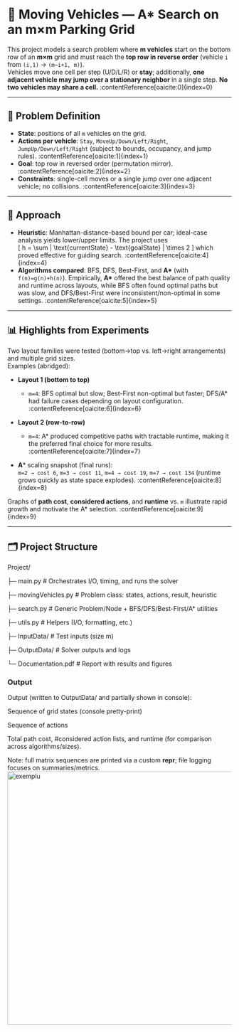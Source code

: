 # 🚗 Moving Vehicles — A* Search on an m×m Parking Grid

This project models a search problem where **m vehicles** start on the bottom row of an **m×m** grid and must reach the **top row in reverse order** (vehicle `i` from `(i,1)` → `(m−i+1, m)`).  
Vehicles move one cell per step (U/D/L/R) or **stay**; additionally, **one adjacent vehicle may jump over a stationary neighbor** in a single step. **No two vehicles may share a cell.** :contentReference[oaicite:0]{index=0}

---

## 🧩 Problem Definition

- **State**: positions of all `m` vehicles on the grid.  
- **Actions per vehicle**: `Stay`, `MoveUp/Down/Left/Right`, `JumpUp/Down/Left/Right` (subject to bounds, occupancy, and jump rules). :contentReference[oaicite:1]{index=1}  
- **Goal**: top row in reversed order (permutation mirror). :contentReference[oaicite:2]{index=2}
- **Constraints**: single-cell moves or a single jump over one adjacent vehicle; no collisions. :contentReference[oaicite:3]{index=3}

---

## 🎯 Approach

- **Heuristic**: Manhattan-distance–based bound per car; ideal-case analysis yields lower/upper limits. The project uses  
  \[
  h = \sum | \text{currentState} - \text{goalState} | \times 2
  \]
  which proved effective for guiding search. :contentReference[oaicite:4]{index=4}
- **Algorithms compared**: BFS, DFS, Best-First, and **A\*** (with `f(n)=g(n)+h(n)`). Empirically, **A\*** offered the best balance of path quality and runtime across layouts, while BFS often found optimal paths but was slow, and DFS/Best-First were inconsistent/non-optimal in some settings. :contentReference[oaicite:5]{index=5}

---

## 📊 Highlights from Experiments

Two layout families were tested (bottom→top vs. left→right arrangements) and multiple grid sizes.  
Examples (abridged):

- **Layout 1 (bottom to top)**  
  - `m=4`: BFS optimal but slow; Best-First non-optimal but faster; DFS/A* had failure cases depending on layout configuration. :contentReference[oaicite:6]{index=6}

- **Layout 2 (row-to-row)**  
  - `m=4`: A* produced competitive paths with tractable runtime, making it the preferred final choice for more results. :contentReference[oaicite:7]{index=7}

- **A*** scaling snapshot (final runs):  
  `m=2 → cost 6`, `m=3 → cost 11`, `m=4 → cost 19`, `m=7 → cost 134` (runtime grows quickly as state space explodes). :contentReference[oaicite:8]{index=8}

Graphs of **path cost**, **considered actions**, and **runtime** vs. `m` illustrate rapid growth and motivate the A* selection. :contentReference[oaicite:9]{index=9}

---

## 🗂 Project Structure

Project/

├─ main.py # Orchestrates I/O, timing, and runs the solver

├─ movingVehicles.py # Problem class: states, actions, result, heuristic

├─ search.py # Generic Problem/Node + BFS/DFS/Best-First/A* utilities

├─ utils.py # Helpers (I/O, formatting, etc.)

├─ InputData/ # Test inputs (size m)

├─ OutputData/ # Solver outputs and logs

└─ Documentation.pdf # Report with results and figures

### Output
Output (written to OutputData/ and partially shown in console):

Sequence of grid states (console pretty-print)

Sequence of actions

Total path cost, #considered action lists, and runtime (for comparison across algorithms/sizes). 

Note: full matrix sequences are printed via a custom __repr__; file logging focuses on summaries/metrics.
<img width="1794" height="570" alt="exemplu" src="https://github.com/user-attachments/assets/f1d519b5-d5c8-44ee-acc3-15903cdc3479" />

